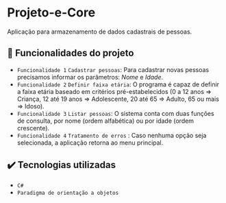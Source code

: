 # Projeto-e-Core </h1>
Aplicação para armazenamento de dados cadastrais de pessoas.
## :hammer: Funcionalidades do projeto
- `Funcionalidade 1` `Cadastrar pessoas`: Para cadastrar novas pessoas precisamos informar os parâmetros: *Nome* e *Idade*.
- `Funcionalidade 2` `Definir faixa etária`: O programa é capaz de definir a faixa etária baseado em critérios pré-estabelecidos (0 a 12 anos => Criança, 12 até 19 anos => Adolescente, 20 até 65 => Adulto, 65 ou mais => Idoso).
- `Funcionalidade 3` `Listar pessoas`: O sistema conta com duas funções de consulta, por nome (ordem alfabética) ou por idade (ordem crescente).
- `Funcionalidade 4` `Tratamento de erros` : Caso nenhuma opção seja selecionada, a aplicação retorna ao menu principal.
## ✔️ Tecnologias utilizadas
- `C#`
- `Paradigma de orientação a objetos`
